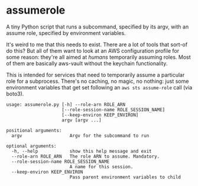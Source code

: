 # assumerole

A tiny Python script that runs a subcommand, specified by its argv, with an
assume role, specified by environment variables.

It's weird to me that this needs to exist. There are a lot of tools that sort-of
do this? But all of them want to look at an AWS configuration profile for some
reason: they're all aimed at _humans_ temporarily assuming roles. Most of them
are basically aws-vault without the keychain functionality.

This is intended for services that need to temporarily assume a particular role
for a subprocess. There's no caching, no magic, no nothing: just some
environment variables that get set following an `aws sts assume-role` call (via
boto3).

```
usage: assumerole.py [-h] --role-arn ROLE_ARN
                     [--role-session-name ROLE_SESSION_NAME]
                     [--keep-environ KEEP_ENVIRON]
                     argv [argv ...]

positional arguments:
  argv                  Argv for the subcommand to run

optional arguments:
  -h, --help            show this help message and exit
  --role-arn ROLE_ARN   The role ARN to assume. Mandatory.
  --role-session-name ROLE_SESSION_NAME
                        A name for this session.
  --keep-environ KEEP_ENVIRON
                        Pass parent environment variables to child
```
